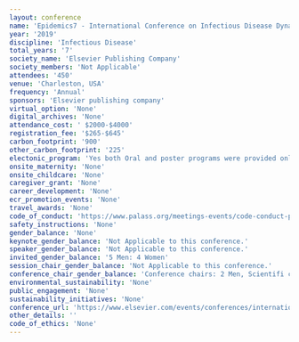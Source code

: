 ```yaml
---
layout: conference 
name: 'Epidemics7 - International Conference on Infectious Disease Dynamics'
year: '2019'
discipline: 'Infectious Disease'
total_years: '7'
society_name: 'Elsevier Publishing Company'
society_members: 'Not Applicable'
attendees: '450'
venue: 'Charleston, USA'
frequency: 'Annual'
sponsors: 'Elsevier publishing company'
virtual_option: 'None'
digital_archives: 'None'
attendance_cost: ' $2000-$4000'
registration_fee: '$265-$645'
carbon_footprint: '900'
other_carbon_footprint: '225'
electonic_program: 'Yes both Oral and poster programs were provided online on the conference website. A conference App was also provided.'
onsite_maternity: 'None'
onsite_childcare: 'None'
caregiver_grant: 'None'
career_development: 'None'
ecr_promotion_events: 'None'
travel_awards: 'None'
code_of_conduct: 'https://www.palass.org/meetings-events/code-conduct-palaeontological-association-meetings'
safety_instructions: 'None'
gender_balance: 'None'
keynote_gender_balance: 'Not Applicable to this conference.'
speaker_gender_balance: 'Not Applicable to this conference.'
invited_gender_balance: '5 Men: 4 Women'
session_chair_gender_balance: 'Not Applicable to this conference.'
conference_chair_gender_balance: 'Conference chairs: 2 Men, Scientifi committee: 4 Men: 4 Women'
environmental_sustainability: 'None'
public_engagement: 'None'
sustainability_initiatives: 'None'
conference_url: 'https://www.elsevier.com/events/conferences/international-conference-on-infectious-disease-dynamics'
other_details: ''
code_of_ethics: 'None'
---
```

